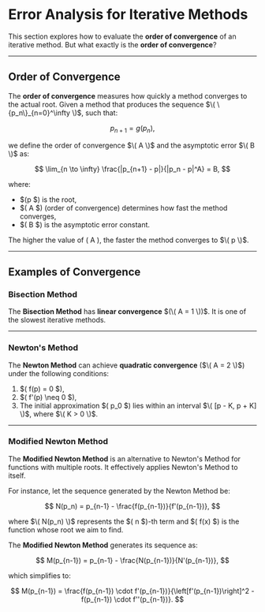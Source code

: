 # Error Analysis for Iterative Methods

This section explores how to evaluate the **order of convergence** of an iterative method. But what exactly is the **order of convergence**?

---

## Order of Convergence

The **order of convergence** measures how quickly a method converges to the actual root. Given a method that produces the sequence $\( \{p_n\}_{n=0}^\infty \)$, such that:

$$
p_{n+1} = g(p_n),
$$

we define the order of convergence $\( A \)$ and the asymptotic error $\( B \)$ as:

$$
\lim_{n \to \infty} \frac{|p_{n+1} - p|}{|p_n - p|^A} = B,
$$

where:
- $\(p $\) is the root,
- $\( A $\) (order of convergence) determines how fast the method converges,
- $\( B $\) is the asymptotic error constant.

The higher the value of \( A \), the faster the method converges to $\( p \)$. 

---

## Examples of Convergence

### Bisection Method
The **Bisection Method** has **linear convergence** $(\( A = 1 \))$. It is one of the slowest iterative methods.

---

### Newton's Method
The **Newton Method** can achieve **quadratic convergence** ($\( A = 2 \)$) under the following conditions:
1. $\( f(p) = 0 \$),
2. $\( f'(p) \neq 0 \$),
3. The initial approximation $\( p_0 $\) lies within an interval $\( [p - K, p + K] \)$, where $\( K > 0 \)$.

---

### Modified Newton Method
The **Modified Newton Method** is an alternative to Newton's Method for functions with multiple roots. It effectively applies Newton's Method to itself.

For instance, let the sequence generated by the Newton Method be:

$$
N(p_n) = p_{n-1} - \frac{f(p_{n-1})}{f'(p_{n-1})},
$$

where  $\( N(p_n) \)$ represents the $\( n \$)-th term and $\( f(x) $\) is the function whose root we aim to find.

The **Modified Newton Method** generates its sequence as:

$$
M(p_{n-1}) = p_{n-1} - \frac{N(p_{n-1})}{N'(p_{n-1})},
$$

which simplifies to:

$$
M(p_{n-1}) = \frac{f(p_{n-1}) \cdot f'(p_{n-1})}{\left[f'(p_{n-1})\right]^2 - f(p_{n-1}) \cdot f''(p_{n-1})}.
$$

